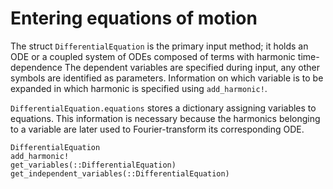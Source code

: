 # Entering equations of motion 

The struct `DifferentialEquation` is the primary input method; it holds an ODE or a coupled system of ODEs composed of terms with harmonic time-dependence
The dependent variables are specified during input, any other symbols
are identified as parameters. Information on which variable is to be expanded in which harmonic is specified using `add_harmonic!`. 

`DifferentialEquation.equations` stores a dictionary assigning variables to equations. This information is necessary because the harmonics belonging to a variable are later used to Fourier-transform its corresponding ODE.

```@docs; canonical=false
DifferentialEquation
add_harmonic!
get_variables(::DifferentialEquation)
get_independent_variables(::DifferentialEquation)
```